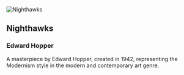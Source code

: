 
<div class="artwork-of-the-day">
  <div class="container">
    <div class="img-wrapper">
      <img
        src="https://www.artic.edu/iiif/2/831a05de-d3f6-f4fa-a460-23008dd58dda/full/843,/0/default.jpg"
        alt="Nighthawks" />
    </div>
    <div class="artwork-detail">
      <div class="artwork-origin"> 
        <h2 class="artwork-name">Nighthawks</h2>
        <h3 class="artist">
          Edward Hopper
        </h3>
      </div>
      <p class="description">
        A masterpiece by Edward Hopper, created in 1942, representing the Modernism style in the modern and contemporary art genre.
      </p>
    </div>
  </div>
</div>
